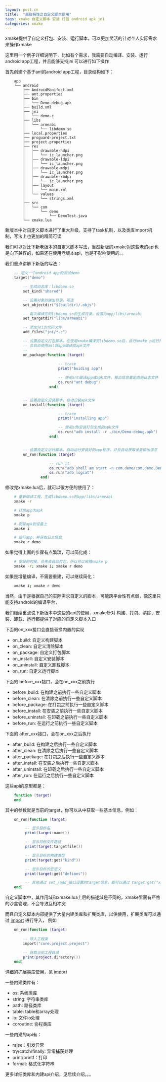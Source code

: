 ```yaml
---
layout: post.cn
title:  "高级特性之自定义脚本使用"
tags: xmake 自定义脚本 安装 打包 android apk jni
categories: xmake
---
```


xmake提供了自定义打包、安装、运行脚本，可以更加灵活的针对个人实际需求来操作xmake

这里用一个例子详细说明下，比如有个需求，我需要自动编译、安装、运行android app工程，并且能够支持jni
可以进行如下操作

首先创建个基于ant的android app工程，目录结构如下：



```
    app
    └── android
        ├── AndroidManifest.xml
        ├── ant.properties
        ├── bin
        │   └── Demo-debug.apk
        ├── build.xml
        ├── jni
        │   └── demo.c
        ├── libs
        │   └── armeabi
        │       └── libdemo.so
        ├── local.properties
        ├── proguard-project.txt
        ├── project.properties
        ├── res
        │   ├── drawable-hdpi
        │   │   └── ic_launcher.png
        │   ├── drawable-ldpi
        │   │   └── ic_launcher.png
        │   ├── drawable-mdpi
        │   │   └── ic_launcher.png
        │   ├── drawable-xhdpi
        │   │   └── ic_launcher.png
        │   ├── layout
        │   │   └── main.xml
        │   └── values
        │       └── strings.xml
        ├── src
        │   └── com
        │       └── demo
        │           └── DemoTest.java
        └── xmake.lua
```

新版本中对自定义脚本进行了重大升级，支持了task机制，以及类库import机制，写法上也更加的精简可读

我们可以对比下新老版本的自定义脚本写法，当然新版的xmake对这些老的api也是向下兼容的，如果还在使用老版本api，也是不影响使用的。。

我们重点讲解下新版的写法：

```lua
    -- 定义一个android app的测试demo
    target("demo")

        -- 生成动态库：libdemo.so
        set_kind("shared")

        -- 设置对象的输出目录，可选
        set_objectdir("$(buildir)/.objs")

        -- 每次编译完的libdemo.so的生成目录，设置为app/libs/armeabi
        set_targetdir("libs/armeabi")

        -- 添加jni的代码文件
        add_files("jni/*.c")

        -- 设置自定义打包脚本，在使用xmake编译完libdemo.so后，执行xmake p进行打包
        -- 会自动使用ant将app编译成apk文件
        --
        on_package(function (target) 
                
                        -- trace
                        print("buiding app")

                        -- 使用ant编译app成apk文件，输出信息重定向到日志文件
                        os.run("ant debug") 
                    end)


        -- 设置自定义安装脚本，自动安装apk文件
        on_install(function (target) 

                        -- trace
                        print("installing app")

                        -- 使用adb安装打包生成的apk文件
                        os.run("adb install -r ./bin/Demo-debug.apk")
                    end)


        -- 设置自定义运行脚本，自动运行安装好的app程序，并且自动获取设备输出信息
        on_run(function (target) 

                    -- run it
                    os.run("adb shell am start -n com.demo/com.demo.DemoTest")
                    os.run("adb logcat")
                end)
```

修改完xmake.lua后，就可以很方便的使用了：

```bash
    # 重新编译工程，生成libdemo.so到app/libs/armeabi
    xmake -r

    # 打包app为apk
    xmake p

    # 安装apk到设备上
    xmake i

    # 运行app，并获取日志信息
    xmake r demo
```

如果觉得上面的步骤有点繁琐，可以简化成：

```bash
    # 安装的时候，会先去自动打包，所以可以省略xmake p
    xmake -r; xmake i; xmake r demo
```

如果是增量编译，不需要重建，可以继续简化：

```bash
    xmake i; xmake r demo
```

当然，由于是根据自己的实际需求自定义的脚本，可能跨平台性有点弱，像这里只能支持android的编译平台，

我们继续重点说下新版本中这些的api的使用，xmake针对 构建、打包、清除、安装、卸载、运行都提供了对应的自定义脚本入口

下面的on_xxx接口会直接替换内置的实现

- on_build: 自定义构建脚本
- on_clean: 自定义清除脚本
- on_package: 自定义打包脚本
- on_install: 自定义安装脚本
- on_uninstall: 自定义卸载脚本
- on_run: 自定义运行脚本

下面的 before_xxx接口，会在on_xxx之前执行

- before_build: 在构建之前执行一些自定义脚本
- before_clean: 在清除之前执行一些自定义脚本
- before_package: 在打包之前执行一些自定义脚本
- before_install: 在安装之前执行一些自定义脚本
- before_uninstall: 在卸载之前执行一些自定义脚本
- before_run: 在运行之前执行一些自定义脚本

下面的 after_xxx接口，会在on_xxx之后执行

- after_build: 在构建之后执行一些自定义脚本
- after_clean: 在清除之后执行一些自定义脚本
- after_package: 在打包之后执行一些自定义脚本
- after_install: 在安装之后执行一些自定义脚本
- after_uninstall: 在卸载之后执行一些自定义脚本
- after_run: 在运行之后执行一些自定义脚本

这些api的原型都是：

```lua
    function (target) 
    end
```

其中的参数就是当前的target，你可以从中获取一些基本信息，例如：

```lua
    on_run(function (target)

         -- 显示目标名
         print(target:name())

         -- 显示目标文件路径
         print(target:targetfile())

         -- 显示目标的构建类型
         print(target:get("kind"))

         -- 显示目标的宏定义
         print(target:get("defines"))

         -- 其他通过 set_/add_接口设置的target信息，都可以通过 target:get("xxx") 来获取
    end)
```

自定义脚本中，其作用域和xmake.lua上层的描述域是不同的，xmake里面有严格的沙盒管理，不会导致互相冲突

而且自定义脚本内部提供了大量内建类库和扩展类库，以供使用，扩展类库可以通过 [import](/cn/2016/06/09/api-import/) 进行导入， 例如

```lua
    on_run(function (target)
       
        -- 导入工程类
        import("core.project.project")

        -- 获取当前工程目录
        print(project.directory())
    end)
```

详细的扩展类库使用，见 [import](/cn/2016/06/09/api-import/)

一些内建类库有：

- os: 系统类库
- string: 字符串类库
- path: 路径类库
- table: table和array处理
- io: 文件io处理
- coroutine: 协程类库

一些内建的api有：

- raise：引发异常
- try/catch/finally: 异常捕获处理
- print/printf：打印
- format: 格式化字符串

更多详细类库和内建api介绍，见后续介绍。。。
